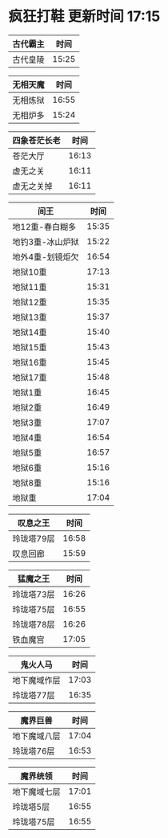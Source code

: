 # 疯狂打鞋 更新时间 17:15

| 古代霸主   | 时间    |
|--------|-------|
| 古代皇陵 | 15:25 |

| 无相天魔   | 时间    |
|--------|-------|
| 无相炼狱 | 16:55 |
| 无相炉多 | 15:24 |

| 四象苍茫长老   | 时间    |
|--------|-------|
| 苍茫大厅 | 16:13 |
| 虚无之关 | 16:11 |
| 虚无之关掉 | 16:11 |

| 间王   | 时间    |
|--------|-------|
| 地12重-春白糊多 | 15:35 |
| 地钓3重-冰山炉狱 | 15:22 |
| 地外4重-划镜炬欠 | 16:54 |
| 地狱10重 | 17:13 |
| 地狱11重 | 15:31 |
| 地狱12重 | 15:35 |
| 地狱13重 | 15:37 |
| 地狱14重 | 15:40 |
| 地狱15重 | 15:43 |
| 地狱16重 | 15:45 |
| 地狱17重 | 15:48 |
| 地狱1重 | 16:45 |
| 地狱2重 | 16:49 |
| 地狱3重 | 17:07 |
| 地狱4重 | 16:54 |
| 地狱5重 | 16:57 |
| 地狱6重 | 15:16 |
| 地狱8重 | 15:16 |
| 地狱重 | 17:04 |

| 叹息之王   | 时间    |
|--------|-------|
| 玲珑塔79层 | 16:58 |
| 叹息回廊 | 15:59 |

| 猛魔之王   | 时间    |
|--------|-------|
| 玲珑塔73层 | 16:26 |
| 玲珑塔75层 | 16:55 |
| 玲珑塔78层 | 16:26 |
| 铁血魔宫 | 17:05 |

| 鬼火人马   | 时间    |
|--------|-------|
| 地下魔域作层 | 17:03 |
| 玲珑塔77层 | 16:35 |

| 魔界巨兽   | 时间    |
|--------|-------|
| 地下魔域八层 | 17:04 |
| 玲珑塔76层 | 16:53 |

| 魔界统领   | 时间    |
|--------|-------|
| 地下魔域七层 | 17:01 |
| 玲珑塔5层 | 16:55 |
| 玲珑塔75层 | 16:55 |